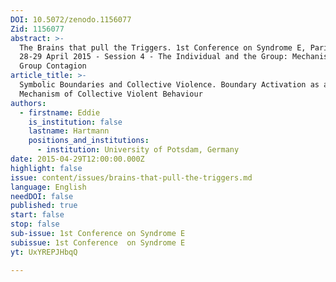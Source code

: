 ```yaml
---
DOI: 10.5072/zenodo.1156077
Zid: 1156077
abstract: >-
  The Brains that pull the Triggers. 1st Conference on Syndrome E, Paris IAS,
  28-29 April 2015 - Session 4 - The Individual and the Group: Mechanisms of
  Group Contagion
article_title: >-
  Symbolic Boundaries and Collective Violence. Boundary Activation as a Key
  Mechanism of Collective Violent Behaviour
authors:
  - firstname: Eddie
    is_institution: false
    lastname: Hartmann
    positions_and_institutions:
      - institution: University of Potsdam, Germany
date: 2015-04-29T12:00:00.000Z
highlight: false
issue: content/issues/brains-that-pull-the-triggers.md
language: English
needDOI: false
published: true
start: false
stop: false
sub-issue: 1st Conference on Syndrome E
subissue: 1st Conference  on Syndrome E
yt: UxYREPJHbqQ

---
```


<Youtube yt="UxYREPJHbqQ" caption="Symbolic Boundaries and Collective Violence. Boundary Activation as a Key Mechanism of Collective Violent Behaviour"></Youtube>